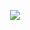 
<p align="center">
  <img src=https://github.com/spachka/spachka/blob/main/video5343789698273800913.gif/>
</p>
